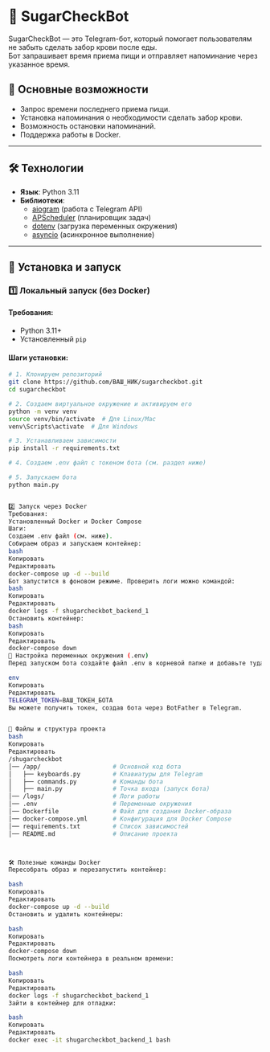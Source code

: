 # 🤖 SugarCheckBot

SugarCheckBot — это Telegram-бот, который помогает пользователям не забыть сделать забор крови после еды.  
Бот запрашивает время приема пищи и отправляет напоминание через указанное время.

## 📌 Основные возможности

- Запрос времени последнего приема пищи.
- Установка напоминания о необходимости сделать забор крови.
- Возможность остановки напоминаний.
- Поддержка работы в Docker.

---

## 🛠️ Технологии

- **Язык**: Python 3.11
- **Библиотеки**:
  - [aiogram](https://docs.aiogram.dev/en/latest/) (работа с Telegram API)
  - [APScheduler](https://apscheduler.readthedocs.io/en/latest/) (планировщик задач)
  - [dotenv](https://pypi.org/project/python-dotenv/) (загрузка переменных окружения)
  - [asyncio](https://docs.python.org/3/library/asyncio.html) (асинхронное выполнение)

---

## 🚀 Установка и запуск

### 1️⃣ **Локальный запуск (без Docker)**

#### **Требования**:
- Python 3.11+
- Установленный `pip`

#### **Шаги установки**:

```bash
# 1. Клонируем репозиторий
git clone https://github.com/ВАШ_НИК/sugarcheckbot.git
cd sugarcheckbot

# 2. Создаем виртуальное окружение и активируем его
python -m venv venv
source venv/bin/activate  # Для Linux/Mac
venv\Scripts\activate  # Для Windows

# 3. Устанавливаем зависимости
pip install -r requirements.txt

# 4. Создаем .env файл с токеном бота (см. раздел ниже)

# 5. Запускаем бота
python main.py


2️⃣ Запуск через Docker
Требования:
Установленный Docker и Docker Compose
Шаги:
Создаем .env файл (см. ниже).
Собираем образ и запускаем контейнер:
bash
Копировать
Редактировать
docker-compose up -d --build
Бот запустится в фоновом режиме. Проверить логи можно командой:
bash
Копировать
Редактировать
docker logs -f shugarcheckbot_backend_1
Остановить контейнер:
bash
Копировать
Редактировать
docker-compose down
🔧 Настройка переменных окружения (.env)
Перед запуском бота создайте файл .env в корневой папке и добавьте туда токен бота:

env
Копировать
Редактировать
TELEGRAM_TOKEN=ВАШ_ТОКЕН_БОТА
Вы можете получить токен, создав бота через BotFather в Telegram.


📄 Файлы и структура проекта
bash
Копировать
Редактировать
/shugarcheckbot
│── /app/                    # Основной код бота
│   ├── keyboards.py         # Клавиатуры для Telegram
│   ├── commands.py          # Команды бота
│   ├── main.py              # Точка входа (запуск бота)
│── /logs/                   # Логи работы
│── .env                     # Переменные окружения
│── Dockerfile               # Файл для создания Docker-образа
│── docker-compose.yml       # Конфигурация для Docker Compose
│── requirements.txt         # Список зависимостей
│── README.md                # Описание проекта



🛠 Полезные команды Docker
Пересобрать образ и перезапустить контейнер:

bash
Копировать
Редактировать
docker-compose up -d --build
Остановить и удалить контейнеры:

bash
Копировать
Редактировать
docker-compose down
Посмотреть логи контейнера в реальном времени:

bash
Копировать
Редактировать
docker logs -f shugarcheckbot_backend_1
Зайти в контейнер для отладки:

bash
Копировать
Редактировать
docker exec -it shugarcheckbot_backend_1 bash
